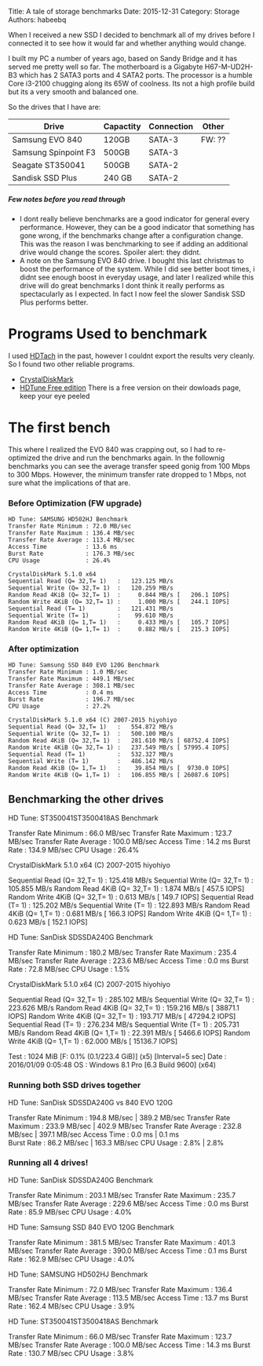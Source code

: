 Title: A tale of storage benchmarks
Date: 2015-12-31
Category: Storage
Authors: habeebq

When I received a new SSD I decided to benchmark all of my drives before I connected it to see how it would far and whether anything would change.

I built my PC a number of years ago, based on Sandy Bridge and it has served me pretty well so far. The motherboard is a Gigabyte H67-M-UD2H-B3 which has 2 SATA3 ports and 4 SATA2 ports. The processor is a humble Core i3-2100 chugging along its 65W of coolness. Its not a high profile build but its a very smooth and balanced one.

So the drives that I have are:

| Drive | Capactity | Connection | Other |
| ----- | --------- | ---------- | ----- |
| Samsung EVO 840   | 120GB | SATA-3 | FW: ?? |
| Samsung Spinpoint F3  | 500GB | SATA-3 | |
| Seagate ST350041 | 500GB | SATA-2 | |
| Sandisk SSD Plus | 240 GB | SATA-2| |

##### Few notes before you read through 
- I dont really believe benchmarks are a good indicator for general every performance. However, they can be a good indicator that something has gone wrong, if the benchmarks change after a configuration change. This was the reason I was benchmarking to see if adding an additional drive would change the scores. Spoiler alert: they didnt.
- A note on the Samsung EVO 840 drive. I bought this last christmas to boost the performance of the system. While I did see better boot times, i didnt see enough boost in everyday usage, and later I realized while this drive will do great benchmarks I dont think it really performs as spectacularly as I expected. In fact I now feel the slower Sandisk SSD Plus performs better.

# Programs Used to benchmark

I used [HDTach](http://www.majorgeeks.com/files/details/hdtach.html) in the past, however I couldnt export the results very cleanly.
So I found two other reliable programs.
- [CrystalDiskMark](http://crystalmark.info/software/CrystalDiskMark/index-e.html)
- [HDTune Free edition](http://www.hdtune.com/download.html) There is a free version on their dowloads page, keep your eye peeled

# The first bench

This where I realized the EVO 840 was crapping out, so I had to re-optimized the drive and run the benchmarks again.
In the follownig benchmarks you can see the average transfer speed gonig from 100 Mbps to 300 Mbps.
However, the minimum transfer rate dropped to 1 Mbps, not sure what the implications of that are.

### Before Optimization (FW upgrade)

    HD Tune: SAMSUNG HD502HJ Benchmark
    Transfer Rate Minimum : 72.0 MB/sec
    Transfer Rate Maximum : 136.4 MB/sec
    Transfer Rate Average : 113.4 MB/sec
    Access Time           : 13.6 ms
    Burst Rate            : 176.3 MB/sec
    CPU Usage             : 26.4%

    CrystalDiskMark 5.1.0 x64 
    Sequential Read (Q= 32,T= 1)   :   123.125 MB/s
    Sequential Write (Q= 32,T= 1)  :   120.259 MB/s
    Random Read 4KiB (Q= 32,T= 1)  :     0.844 MB/s [   206.1 IOPS]
    Random Write 4KiB (Q= 32,T= 1) :     1.000 MB/s [   244.1 IOPS]
    Sequential Read (T= 1)         :   121.431 MB/s
    Sequential Write (T= 1)        :    99.610 MB/s
    Random Read 4KiB (Q= 1,T= 1)   :     0.433 MB/s [   105.7 IOPS]
    Random Write 4KiB (Q= 1,T= 1)  :     0.882 MB/s [   215.3 IOPS]

### After optimization
  
    HD Tune: Samsung SSD 840 EVO 120G Benchmark
    Transfer Rate Minimum : 1.0 MB/sec
    Transfer Rate Maximum : 449.1 MB/sec
    Transfer Rate Average : 308.1 MB/sec
    Access Time           : 0.4 ms
    Burst Rate            : 196.7 MB/sec
    CPU Usage             : 27.2%

    CrystalDiskMark 5.1.0 x64 (C) 2007-2015 hiyohiyo
    Sequential Read (Q= 32,T= 1)   :   554.872 MB/s
    Sequential Write (Q= 32,T= 1)  :   500.100 MB/s
    Random Read 4KiB (Q= 32,T= 1)  :   281.610 MB/s [ 68752.4 IOPS]
    Random Write 4KiB (Q= 32,T= 1) :   237.549 MB/s [ 57995.4 IOPS]
    Sequential Read (T= 1)         :   532.327 MB/s
    Sequential Write (T= 1)        :   486.142 MB/s
    Random Read 4KiB (Q= 1,T= 1)   :    39.854 MB/s [  9730.0 IOPS]
    Random Write 4KiB (Q= 1,T= 1)  :   106.855 MB/s [ 26087.6 IOPS]

## Benchmarking the other drives
  
HD Tune: ST350041ST3500418AS Benchmark

Transfer Rate Minimum : 66.0 MB/sec
Transfer Rate Maximum : 123.7 MB/sec
Transfer Rate Average : 100.0 MB/sec
Access Time           : 14.2 ms
Burst Rate            : 134.9 MB/sec
CPU Usage             : 26.4%

CrystalDiskMark 5.1.0 x64 (C) 2007-2015 hiyohiyo

   Sequential Read (Q= 32,T= 1) :   125.418 MB/s
  Sequential Write (Q= 32,T= 1) :   105.855 MB/s
  Random Read 4KiB (Q= 32,T= 1) :     1.874 MB/s [   457.5 IOPS]
 Random Write 4KiB (Q= 32,T= 1) :     0.613 MB/s [   149.7 IOPS]
         Sequential Read (T= 1) :   125.202 MB/s
        Sequential Write (T= 1) :   122.893 MB/s
   Random Read 4KiB (Q= 1,T= 1) :     0.681 MB/s [   166.3 IOPS]
  Random Write 4KiB (Q= 1,T= 1) :     0.623 MB/s [   152.1 IOPS]

HD Tune: SanDisk SDSSDA240G Benchmark

Transfer Rate Minimum : 180.2 MB/sec
Transfer Rate Maximum : 235.4 MB/sec
Transfer Rate Average : 223.6 MB/sec
Access Time           : 0.0 ms
Burst Rate            : 72.8 MB/sec
CPU Usage             : 1.5%

CrystalDiskMark 5.1.0 x64 (C) 2007-2015 hiyohiyo

   Sequential Read (Q= 32,T= 1) :   285.102 MB/s
  Sequential Write (Q= 32,T= 1) :   223.626 MB/s
  Random Read 4KiB (Q= 32,T= 1) :   159.216 MB/s [ 38871.1 IOPS]
 Random Write 4KiB (Q= 32,T= 1) :   193.717 MB/s [ 47294.2 IOPS]
         Sequential Read (T= 1) :   276.234 MB/s
        Sequential Write (T= 1) :   205.731 MB/s
   Random Read 4KiB (Q= 1,T= 1) :    22.391 MB/s [  5466.6 IOPS]
  Random Write 4KiB (Q= 1,T= 1) :    62.000 MB/s [ 15136.7 IOPS]

  Test : 1024 MiB [F: 0.1% (0.1/223.4 GiB)] (x5)  [Interval=5 sec]
  Date : 2016/01/09 0:05:48
    OS : Windows 8.1 Pro [6.3 Build 9600] (x64)
  
  
###  Running both SSD drives together
  
HD Tune:
SanDisk SDSSDA240G vs  840 EVO 120G

Transfer Rate Minimum : 194.8 MB/sec | 389.2 MB/sec
Transfer Rate Maximum : 233.9 MB/sec | 402.9 MB/sec
Transfer Rate Average : 232.8 MB/sec | 397.1 MB/sec
Access Time           : 0.0 ms       | 0.1 ms      
Burst Rate            : 86.2 MB/sec  | 163.3 MB/sec
CPU Usage             : 2.8%         | 2.8%        


### Running all 4 drives!

HD Tune: SanDisk SDSSDA240G Benchmark

Transfer Rate Minimum : 203.1 MB/sec
Transfer Rate Maximum : 235.7 MB/sec
Transfer Rate Average : 229.6 MB/sec
Access Time           : 0.0 ms
Burst Rate            : 85.9 MB/sec
CPU Usage             : 4.0%

HD Tune: Samsung SSD 840 EVO 120G Benchmark

Transfer Rate Minimum : 381.5 MB/sec
Transfer Rate Maximum : 401.3 MB/sec
Transfer Rate Average : 390.0 MB/sec
Access Time           : 0.1 ms
Burst Rate            : 162.9 MB/sec
CPU Usage             : 4.0%

HD Tune: SAMSUNG HD502HJ Benchmark

Transfer Rate Minimum : 72.0 MB/sec
Transfer Rate Maximum : 136.4 MB/sec
Transfer Rate Average : 113.5 MB/sec
Access Time           : 13.7 ms
Burst Rate            : 162.4 MB/sec
CPU Usage             : 3.9%

HD Tune: ST350041ST3500418AS Benchmark

Transfer Rate Minimum : 66.0 MB/sec
Transfer Rate Maximum : 123.7 MB/sec
Transfer Rate Average : 100.0 MB/sec
Access Time           : 14.3 ms
Burst Rate            : 130.7 MB/sec
CPU Usage             : 3.8%



